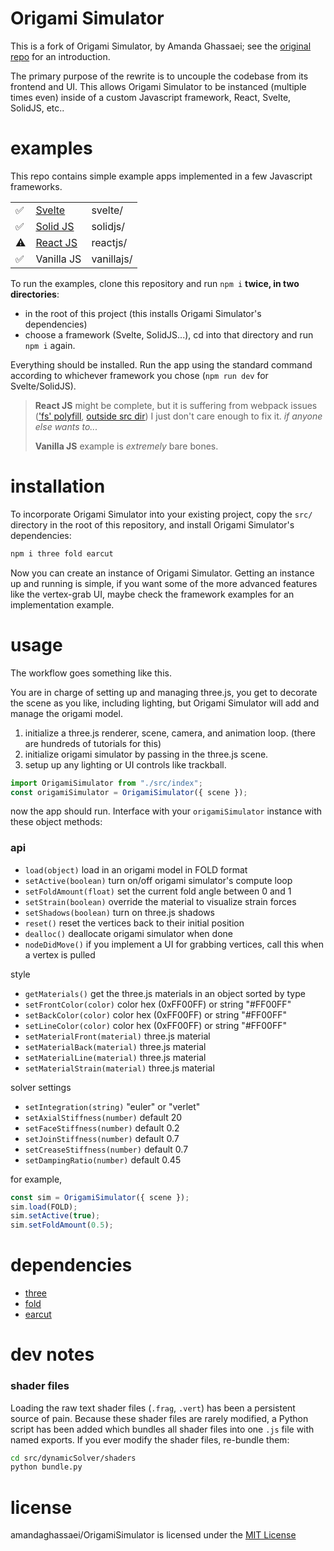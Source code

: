# Origami Simulator

This is a fork of Origami Simulator, by Amanda Ghassaei; see the [original repo](https://github.com/amandaghassaei/OrigamiSimulator) for an introduction.

The primary purpose of the rewrite is to uncouple the codebase from its frontend and UI. This allows Origami Simulator to be instanced (multiple times even) inside of a custom Javascript framework, React, Svelte, SolidJS, etc..

# examples

This repo contains simple example apps implemented in a few Javascript frameworks.

|   |   |   |
|---|---|---|
| ✅ | [Svelte](https://svelte.dev) | svelte/ |
| ✅ | [Solid JS](https://www.solidjs.com/) | solidjs/ |
| ⚠️ | [React JS](https://reactjs.org/) | reactjs/ |
| ✅ | Vanilla JS | vanillajs/ |

To run the examples, clone this repository and run `npm i` **twice, in two directories**:

- in the root of this project (this installs Origami Simulator's dependencies)
- choose a framework (Svelte, SolidJS...), cd into that directory and run `npm i` again.

Everything should be installed. Run the app using the standard command according to whichever framework you chose (`npm run dev` for Svelte/SolidJS).

> **React JS** might be complete, but it is suffering from webpack issues (['fs' polyfill](https://stackoverflow.com/questions/70591567/module-not-found-error-cant-resolve-fs-in-react), [outside src dir](https://stackoverflow.com/questions/44114436/the-create-react-app-imports-restriction-outside-of-src-directory)) I just don't care enough to fix it. *if anyone else wants to...*
>
> **Vanilla JS** example is *extremely* bare bones.

# installation

To incorporate Origami Simulator into your existing project, copy the `src/` directory in the root of this repository, and install Origami Simulator's dependencies:

```bash
npm i three fold earcut
```

Now you can create an instance of Origami Simulator. Getting an instance up and running is simple, if you want some of the more advanced features like the vertex-grab UI, maybe check the framework examples for an implementation example.

# usage

The workflow goes something like this.

You are in charge of setting up and managing three.js, you get to decorate the scene as you like, including lighting, but Origami Simulator will add and manage the origami model.

1. initialize a three.js renderer, scene, camera, and animation loop. (there are hundreds of tutorials for this)
2. initialize origami simulator by passing in the three.js scene.
3. setup up any lighting or UI controls like trackball.

```js
import OrigamiSimulator from "./src/index";
const origamiSimulator = OrigamiSimulator({ scene });
```

now the app should run. Interface with your `origamiSimulator` instance with these object methods:

### api

- `load(object)` load in an origami model in FOLD format
- `setActive(boolean)` turn on/off origami simulator's compute loop
- `setFoldAmount(float)` set the current fold angle between 0 and 1
- `setStrain(boolean)` override the material to visualize strain forces
- `setShadows(boolean)` turn on three.js shadows
- `reset()` reset the vertices back to their initial position
- `dealloc()` deallocate origami simulator when done
- `nodeDidMove()` if you implement a UI for grabbing vertices, call this when a vertex is pulled

style

- `getMaterials()` get the three.js materials in an object sorted by type
- `setFrontColor(color)` color hex (0xFF00FF) or string "#FF00FF"
- `setBackColor(color)` color hex (0xFF00FF) or string "#FF00FF"
- `setLineColor(color)` color hex (0xFF00FF) or string "#FF00FF"
- `setMaterialFront(material)` three.js material
- `setMaterialBack(material)` three.js material
- `setMaterialLine(material)` three.js material
- `setMaterialStrain(material)` three.js material

solver settings

- `setIntegration(string)` "euler" or "verlet"
- `setAxialStiffness(number)` default 20
- `setFaceStiffness(number)` default 0.2
- `setJoinStiffness(number)` default 0.7
- `setCreaseStiffness(number)` default 0.7
- `setDampingRatio(number)` default 0.45

for example,

```js
const sim = OrigamiSimulator({ scene });
sim.load(FOLD);
sim.setActive(true);
sim.setFoldAmount(0.5);
```

# dependencies

- [three](https://www.npmjs.com/package/three)
- [fold](https://www.npmjs.com/package/fold)
- [earcut](https://www.npmjs.com/package/earcut)

# dev notes

### shader files

Loading the raw text shader files (`.frag`, `.vert`) has been a persistent source of pain. Because these shader files are rarely modified, a Python script has been added which bundles all shader files into one `.js` file with named exports. If you ever modify the shader files, re-bundle them:

```bash
cd src/dynamicSolver/shaders
python bundle.py
```

# license

amandaghassaei/OrigamiSimulator is licensed under the [MIT License](https://github.com/amandaghassaei/OrigamiSimulator/blob/main/LICENSE)
